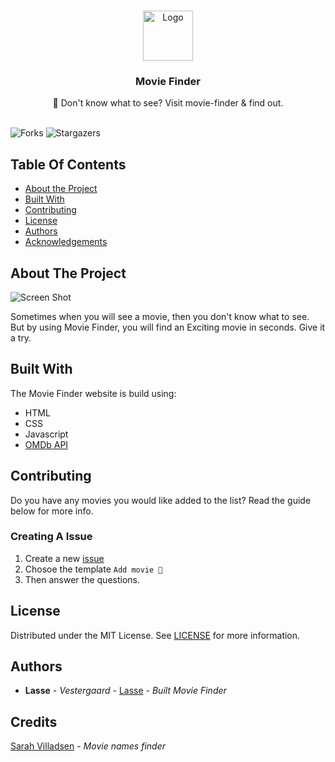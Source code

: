 <br/>
<p align="center">
  <a href="https://github.com/lassv/movie-finder">
    <img src="https://movierfinder.netlify.app/assets/logo.png" alt="Logo" width="80" height="80">
  </a>

  <h3 align="center">Movie Finder</h3>

  <p align="center">
    🍿 Don't know what to see? Visit movie-finder & find out.
    <br/>
    <br/>
  </p>
</p>

![Forks](https://img.shields.io/github/forks/lassv/movie-finder?style=social) ![Stargazers](https://img.shields.io/github/stars/lassv/movie-finder?style=social)

## Table Of Contents

- [About the Project](#about-the-project)
- [Built With](#built-with)
- [Contributing](#contributing)
- [License](#license)
- [Authors](#authors)
- [Acknowledgements](#acknowledgements)

## About The Project

![Screen Shot](https://i.ibb.co/d7FxY2d/Screenshot-2022-09-27-at-18-48-19.png)

Sometimes when you will see a movie, then you don't know what to see. But by using Movie Finder, you will find an Exciting movie in seconds. Give it a try.

## Built With

The Movie Finder website is build using:

- HTML
- CSS
- Javascript
- [OMDb API](https://omdbapi.com)

## Contributing

Do you have any movies you would like added to the list? Read the guide below for more info.

### Creating A Issue

1. Create a new [issue]("https://github.com/lassv/movie-finder/issues")
2. Chosoe the template `Add movie 🍿`
3. Then answer the questions.

## License

Distributed under the MIT License. See [LICENSE](https://github.com/lassv/movie-finder/blob/main/LICENSE.md) for more information.

## Authors

- **Lasse** - _Vestergaard_ - [Lasse](https://github.com/lassv) - _Built Movie Finder_

## Credits

[Sarah Villadsen]("https://www.instagram.com/sarah_villadsen") - _Movie names finder_

